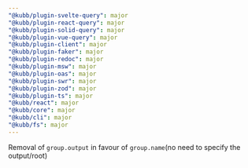 ```yaml
---
"@kubb/plugin-svelte-query": major
"@kubb/plugin-react-query": major
"@kubb/plugin-solid-query": major
"@kubb/plugin-vue-query": major
"@kubb/plugin-client": major
"@kubb/plugin-faker": major
"@kubb/plugin-redoc": major
"@kubb/plugin-msw": major
"@kubb/plugin-oas": major
"@kubb/plugin-swr": major
"@kubb/plugin-zod": major
"@kubb/plugin-ts": major
"@kubb/react": major
"@kubb/core": major
"@kubb/cli": major
"@kubb/fs": major
---
```


Removal of `group.output` in favour of `group.name`(no need to specify the output/root)
